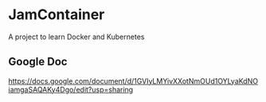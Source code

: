 # JamContainer
A project to learn Docker and Kubernetes

## Google Doc
https://docs.google.com/document/d/1GVIyLMYivXXotNmOUd1OYLyaKdNOiamgaSAQAKy4Dgo/edit?usp=sharing
